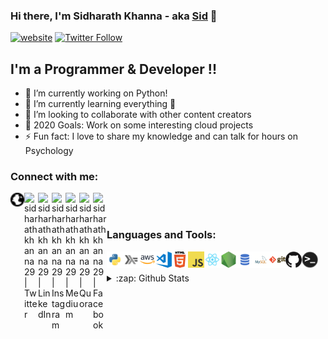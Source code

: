 <!--
**sidharathkhanna29/sidharathkhanna29** is a ✨ _special_ ✨ repository because its `README.md` (this file) appears on your GitHub profile.

Here are some ideas to get you started:

- 🔭 I’m currently working on ...
- 🌱 I’m currently learning ...
- 👯 I’m looking to collaborate on ...
- 🤔 I’m looking for help with ...
- 💬 Ask me about ...
- 📫 How to reach me: ...
- 😄 Pronouns: ...
- ⚡ Fun fact: ...
-->
### Hi there, I'm Sidharath Khanna - aka [Sid][website] 👋

[![website](https://img.shields.io/website?label=sidharathkhanna29.com&style=for-the-badge&url=https://sidharathkhanna29.github.io/)](https://sidharathkhanna29.github.io/)
[![Twitter Follow](https://img.shields.io/twitter/follow/khannasidharath?color=1DA1F2&logo=twitter&style=for-the-badge)](https://twitter.com/intent/follow?original_referer=https%3A%2F%2Fgithub.com%2Fkhannasidharath&screen_name=khannasidharath)


## I'm a Programmer & Developer !!

- 🔭 I’m currently working on Python!
- 🌱 I’m currently learning everything 🤣
- 👯 I’m looking to collaborate with other content creators
- 🥅 2020 Goals: Work on some interesting cloud projects
- ⚡ Fun fact: I love to share my knowledge and can talk for hours on Psychology


<!--
### Spotify Playing 🎧
[<img src="https://now-playing-sidharathkhanna29.vercel.app/api/spotify-playing" alt="sidharathkhanna29 Spotify Playing" width="350" />](https://open.spotify.com/user/31ayx5ihby6bpi7ktmgvjazrmxni)
##https://www.youtube.com/watch?v=n6d4KHSKqGk 
-->


### Connect with me:

[<img align="left" alt="sidharathkhanna29.com" width="22px" src="https://raw.githubusercontent.com/iconic/open-iconic/master/svg/globe.svg" />][website]
[<img align="left" alt="sidharathkhanna29 | Twitter" width="22px" src="https://cdn.jsdelivr.net/npm/simple-icons@v3/icons/twitter.svg" />][twitter]
[<img align="left" alt="sidharathkhanna29 | LinkedIn" width="22px" src="https://cdn.jsdelivr.net/npm/simple-icons@v3/icons/linkedin.svg" />][linkedin]
[<img align="left" alt="sidharathkhanna29 | Instagram" width="22px" src="https://cdn.jsdelivr.net/npm/simple-icons@v3/icons/instagram.svg" />][instagram]
[<img align="left" alt="sidharathkhanna29 | Medium" width="22px" src="https://cdn.jsdelivr.net/npm/simple-icons@v3/icons/medium.svg" />][medium]
[<img align="left" alt="sidharathkhanna29 | Quora" width="22px" src="https://cdn.jsdelivr.net/npm/simple-icons@v3/icons/quora.svg" />][quora]
[<img align="left" alt="sidharathkhanna29 | Facebook" width="22px" src="https://cdn.jsdelivr.net/npm/simple-icons@v3/icons/facebook.svg" />][facebook]

<br />
<br />

### Languages and Tools:

[<img align="left" alt="Python" width="26px" src="https://raw.githubusercontent.com/github/explore/80688e429a7d4ef2fca1e82350fe8e3517d3494d/topics/python/python.png" />][sid_gtihub_code]
[<img align="left" alt="Haskell" width="26px" src="https://raw.githubusercontent.com/github/explore/80688e429a7d4ef2fca1e82350fe8e3517d3494d/topics/haskell/haskell.png" />][sid_gtihub_code]
[<img align="left" alt="AWS" width="26px" src="https://raw.githubusercontent.com/github/explore/fbceb94436312b6dacde68d122a5b9c7d11f9524/topics/aws/aws.png" />][sid_gtihub_code]
[<img align="left" alt="Visual Studio Code" width="26px" src="https://raw.githubusercontent.com/github/explore/80688e429a7d4ef2fca1e82350fe8e3517d3494d/topics/visual-studio-code/visual-studio-code.png" />][sid_gtihub_code]
[<img align="left" alt="HTML5" width="26px" src="https://raw.githubusercontent.com/github/explore/80688e429a7d4ef2fca1e82350fe8e3517d3494d/topics/html/html.png" />][sid_gtihub_code]
[<img align="left" alt="JavaScript" width="26px" src="https://raw.githubusercontent.com/github/explore/80688e429a7d4ef2fca1e82350fe8e3517d3494d/topics/javascript/javascript.png" />][sid_gtihub_code]
[<img align="left" alt="React" width="26px" src="https://raw.githubusercontent.com/github/explore/80688e429a7d4ef2fca1e82350fe8e3517d3494d/topics/react/react.png" />][react]
[<img align="left" alt="Node.js" width="26px" src="https://raw.githubusercontent.com/github/explore/80688e429a7d4ef2fca1e82350fe8e3517d3494d/topics/nodejs/nodejs.png" />][sid_gtihub_code]
[<img align="left" alt="SQL" width="26px" src="https://raw.githubusercontent.com/github/explore/80688e429a7d4ef2fca1e82350fe8e3517d3494d/topics/sql/sql.png" />][sid_gtihub_code]
[<img align="left" alt="MySQL" width="26px" src="https://raw.githubusercontent.com/github/explore/80688e429a7d4ef2fca1e82350fe8e3517d3494d/topics/mysql/mysql.png" />][sid_gtihub_code]
[<img align="left" alt="Git" width="26px" src="https://raw.githubusercontent.com/github/explore/80688e429a7d4ef2fca1e82350fe8e3517d3494d/topics/git/git.png" />][sid_gtihub_code]
[<img align="left" alt="GitHub" width="26px" src="https://raw.githubusercontent.com/github/explore/78df643247d429f6cc873026c0622819ad797942/topics/github/github.png" />][sid_gtihub_code]
[<img align="left" alt="Terminal" width="26px" src="https://raw.githubusercontent.com/github/explore/80688e429a7d4ef2fca1e82350fe8e3517d3494d/topics/terminal/terminal.png" />][sid_gtihub_code]

<br />
<br />


<details>
  <summary>:zap: Github Stats</summary>

  <img align="left" alt="sidharathkhanna29's Github Stats" src="https://github-readme-stats.sidharathkhanna29.vercel.app/api?username=sidharathkhanna29&show_icons=true&hide_border=true&count_private=true&theme=dark" />

[![Top Langs](https://github-readme-stats.sidharathkhanna29.vercel.app/api/top-langs/?username=sidharathkhanna29)](https://github.com/sidharathkhanna29/github-readme-stats)

</details>


[website]: https://sidharathkhanna29.github.io/

[sid_gtihub_code]: https://github.com/sidharathkhanna29

[twitter]: https://twitter.com/khannasidharath

[instagram]: https://www.instagram.com/khanna_sidharath/

[linkedin]: https://www.linkedin.com/in/sidharathkhanna29/

[medium]: https://medium.com/@khannasidharath

[Facebook]: https://www.facebook.com/sidharath.khanna

[quora]: https://www.quora.com/profile/Sidharath-Khanna

[react]: https://www.codecademy.com/profiles/sidharathkhanna
